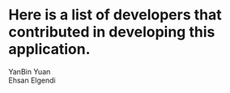 # Here is a list of developers that contributed in developing this application.
YanBin Yuan  
Ehsan Elgendi